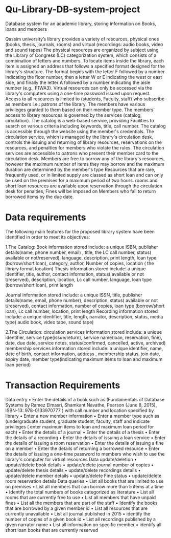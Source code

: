 # Qu-Library-DB-system-project
Database system for an academic library, storing information on Books, loans and members   

Qassim university’s library provides a variety of resources, physical ones (books, thesis, journals, rooms) and virtual (recordings: audio books, video and sound tapes)
The physical resources are organized by subject using the Library of Congress (LC) categorization system, which consists of a combination of letters and numbers. To locate items inside the library, each item is assigned an address that follows a specified format designed for the library's structure. The format begins with the letter F followed by a number indicating the floor number, then a letter W or E indicating the west or east side, and finally the letter A followed by a number indicating the aisle number (e.g., F1WA3). Virtual resources can only be accessed via the library's computers using a one-time password issued upon request. Access to all resources is limited to (students, Faculty, staff) who subscribe as members i.e.: patrons of the library. The members have various privileges granted to them based on their member type. The members' access to library resources is governed by the services (catalog, circulation). The catalog is a web-based service, providing Facilities to search on various criteria including keywords, title, call number. The catalog is accessible through the website using the member's credentials. The circulation service, which is managed by the library's circulation desk, controls the issuing and returning of library resources, reservations on the resources, and penalties for members who violate the rules. The circulation services are accessible to patrons who present their member card to the circulation desk.
Members are free to borrow any of the library's resources, however the maximum number of items they may borrow and the maximum duration are determined by the member's type Resources that are rare, frequently used, or in limited supply are classed as short loan and can only be used on the premises for a maximum period of two hours. rooms and short loan resources are available upon reservation through the circulation desk for penalties, Fines will be imposed on Members who fail to return borrowed items by the due date.



# Data requirements 
The following main features for the proposed library system have been identified in order to meet its objectives: 

1.The Catalog:
Book information stored include: a unique ISBN, publisher details(name, phone number, email) , title, the LC call number, status( available or not/reserved), language, description, print length, loan type (borrow/short loan), category, author, Number of copies, location ( the library format location) Thesis information stored include: a unique identifier, title, author, contact information, status( available or not t/reserved), description, location, Lc call number, language, loan type (borrow/short loan), print length

Journal information stored include: a unique ISSN, title, publisher details(name, email, phone number), description, status( available or not t/reserved), contact information, number of copies, loan type (borrow/short loan), Lc call number, location, print length
Recording information stored include: a unique identifier, title, length, narrator, description, status, media type( audio book, video tape, sound tape)

2.The Circulation:
circulation services information stored include: a unique identifier, service type(issue/return), service name(loan, reservation, fine), date, due date, service notes, status(confirmed, cancelled, active, archived) membership services information stored include: a unique identifier, name, date of birth, contact information, address , membership status, join date, expiry date, member type(indicating maximum items to loan and maximum loan period)




# Transaction Requirements 

Data entry
•  Enter the details of a book such as (Fundamentals of Database Systems by Ramez Elmasri, Shamkant Navathe, Pearson (June 8, 2015), ISBN-13: 978-0133970777 ) with call number and location specified by library •  Enter a new member information •  Enter a member type such as (undergraduate student, graduate student, faculty, staff and indicate privileges ( enter maximum items to loan and maximum loan period for each) •  Enter the details of a journal •  Enter the details of a thesis •  Enter the details of a recording •  Enter the details of issuing a loan service •  Enter the details of issuing a room reservation •  Enter the details of issuing a fine on a member •  Enter the details of returning a borrowed resource •  Enter the details of issuing a one-time password to members who wish to use the library's computer for virtual resources
Data update/deletion
•  update/delete book details •  update/delete journal number of copies •  update/delete thesis details •  update/delete recordings details •  update/delete member details •  update/delete Fine status •  update/delete room reservation details
Data queries
•  List all books that are limited to use on premises •  List all members that can borrow more than 5 items at a time •  Identify the total numbers of books categorized as literature •  List all rooms that are currently free to use •  List all members that have unpaid fines •  List all the members that are part of the staff •  Identify the books that are borrowed by a given member id •  List all resources that are currently unavailable •  List all journal published in 2015 •  identify the number of copies of a given book id •  List all recordings published by a given narrator name •  List all information on specific member •  identify all short loan books that are currently reserved

